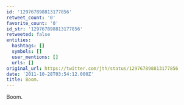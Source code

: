 ```yaml
---
id: '129767898813177856'
retweet_count: '0'
favorite_count: '0'
id_str: '129767898813177856'
retweeted: false
entities:
  hashtags: []
  symbols: []
  user_mentions: []
  urls: []
original_url: https://twitter.com/jth/status/129767898813177856
date: '2011-10-28T03:54:12.000Z'
title: Boom.
---
```


Boom.